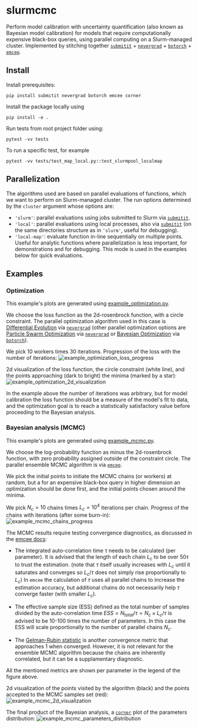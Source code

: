 # slurmcmc

Perform model calibration with uncertainty quantification (also known as Bayesian model calibration) for models that require computationally expensive black-box queries, using parallel computing on a Slurm-managed cluster.
Implemented by stitching together [``submitit``](https://github.com/facebookincubator/submitit) + [``nevergrad``](https://github.com/facebookresearch/nevergrad) + [``botorch``](https://github.com/pytorch/botorch) + [``emcee``](https://github.com/dfm/emcee).


## Install

Install prerequisites:

```
pip install submitit nevergrad botorch emcee corner
```

Install the package locally using
```
pip install -e .
```

Run tests from root project folder using:
```
pytest -vv tests
```

To run a specific test, for example
```
pytest -vv tests/test_map_local.py::test_slurmpool_localmap
```

## Parallelization

The algorithms used are based on parallel evaluations of functions, which we want to perform on Slurm-managed cluster.
The run options determined by the  `cluster` argument whose options are:
* `'slurm'`: parallel evaluations using jobs submitted to Slurm via [``submitit``](https://github.com/facebookincubator/submitit).
* `'local'`: parallel evaluations using local processes, also via [``submitit``](https://github.com/facebookincubator/submitit) (on the same directories structure as in `'slurm'`, useful for debugging).
* `'local-map'`: evaluate function in-line sequentially on multiple points. Useful for analytic functions where 
parallelization is less important, for demonstrations and for debugging. 
This mode is used in the examples below for quick evaluations.


## Examples

### Optimization

This example's plots are generated using [example_optimization.py](examples/example_optimization.py).

We choose the loss function as the 2d-rosenbrock function, with a circle constraint. 
The parallel optimization algorithm used in this case is [Differential Evolution](https://en.wikipedia.org/wiki/Differential_evolution) via [``nevergrad``](https://github.com/facebookresearch/nevergrad)
(other parallel optimization options are [Particle Swarm Optimization](https://en.wikipedia.org/wiki/Particle_swarm_optimization) via [``nevergrad``](https://github.com/facebookresearch/nevergrad) 
or [Bayesian Optimization](https://en.wikipedia.org/wiki/Bayesian_optimization) via [``botorch``](https://github.com/pytorch/botorch)).

We pick 10 workers times 30 iterations. Progression of the loss with the number of iterations:
![example_optimization_loss_progress](examples/pics/example_optimization_loss_progress.png)

2d visualization of the loss function, the circle constraint (white line), and the points approaching (dark to bright) the minima (marked by a star):
![example_optimization_2d_visualization](examples/pics/example_optimization_2d_visualization.png)

In the example above the number of iterations was arbitrary, but for model calibration the loss function should be a 
measure of the model's fit to data, and the optimization goal is to reach a statistically satisfactory value before 
proceeding to the Bayesian analysis.

### Bayesian analysis (MCMC)

This example's plots are generated using [example_mcmc.py](examples/example_mcmc.py).

We choose the log-probability function as minus the 2d-rosenbrock function, with zero probability assigned outside of 
the constraint circle.
The parallel ensemble MCMC algorithm is via [``emcee``](https://github.com/dfm/emcee).

We pick the initial points to initiate the MCMC chains (or workers) at random, but a for an expensive black-box query 
in higher dimension an optimization should be done first, and the initial points chosen around the minima.

We pick $N_c=10$ chains times $L_c=10^4$ iterations per chain. 
Progress of the chains with iterations (after some burn-in):
![example_mcmc_chains_progress](examples/pics/example_mcmc_chains_progress.png)

The MCMC results require testing convergence diagnostics, as discussed in the [emcee docs](https://emcee.readthedocs.io/en/stable/tutorials/autocorr/):

* The integrated auto-correlation time $\tau$ needs to be calculated (per parameter). 
It is advised that the length of each chain $L_c$ to be over $50\tau$ to trust the estimation.
(note that $\tau$ itself usually increases with $L_c$ until it saturates and converges so $L_c/\tau$ 
does not simply rise proportionally to $L_c$)
In `emcee` the calculation of $\tau$ uses all parallel chains to increase the estimation accuracy, 
but additional chains do not necessarily help $\tau$ converge faster (with smaller $L_c$).

* The effective sample size (ESS) defined as the total number of samples divided by the 
auto-correlation time $ESS=N_{total}/\tau=N_c \times L_c/\tau$ is advised to be 10-100 times the number of parameters.
In this case the ESS will scale proportionally to the number of parallel chains $N_c$.

* The [Gelman-Rubin statistic](https://pymcmc.readthedocs.io/en/latest/modelchecking.html) is another convergence metric that approaches 1 when converged. However, it is not 
relevant for the ensemble MCMC algorithm because the chains are inherently correlated, but it can be a supplamentary 
diagnostic. 

All the mentioned metrics are shown per parameter in the legend of the figure above.

2d visualization of the points visited by the algorithm (black) and the points accepted to the MCMC samples set (red):
![example_mcmc_2d_visualization](examples/pics/example_mcmc_2d_visualization.png)

The final product of the Bayesian analysis, a [``corner``](https://github.com/dfm/corner.py) plot of the parameters distribution:
![example_mcmc_parameters_distribution](examples/pics/example_mcmc_parameters_distribution.png)
